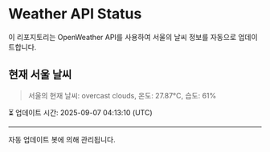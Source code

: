 
# Weather API Status

이 리포지토리는 OpenWeather API를 사용하여 서울의 날씨 정보를 자동으로 업데이트합니다.

## 현재 서울 날씨
> 서울의 현재 날씨: overcast clouds, 온도: 27.87°C, 습도: 61%

⏳ 업데이트 시간: 2025-09-07 04:13:10 (UTC)

---
자동 업데이트 봇에 의해 관리됩니다.
